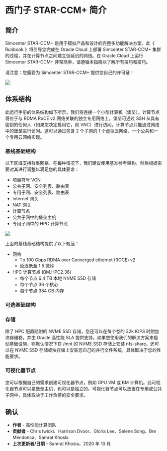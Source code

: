 # 西门子 STAR-CCM+ 简介

## 简介

Simcenter STAR-CCM+ 是用于模拟产品和设计的完整多功能解决方案。此《 Runbook 》将引导您完成在 Oracle Cloud 上部署 Simcenter STAR-CCM+ 集群的过程，并在计算节点之间建立低延迟的网络。在 Oracle Cloud 上运行 Simcenter STAR-CCM+ 非常简单，请遵循本指南以了解所有技巧和技巧。

请注意：您需要为 Simcenter STAR-CCM+ 提供您自己的许可证！

![](images/simulation.png " ")

## 体系结构

此运行手册的体系结构如下所示，我们将连接一个小型计算机（堡垒）。计算节点将位于与 RDMA RoCE v2 网络关联的独立专用网络上。堡垒可通过 SSH 从具有密钥的任何人（如果您决定启用它，则 VNC）进行访问。计算节点只能通过网络中的堡垒进行访问。这可以通过包含 2 个子网的 1 个虚拟云网络、一个公共和一个专用云网络实现。

### **基线基础结构**

以下区域支持群集网络。在每种情况下，我们建议使用基准参考架构，然后根据需要对其进行调整以满足您的具体要求：

*   项目符号 VCN
*   公共子网、安全列表、路由表
*   专用子网、安全列表、路由表
*   Internet 网关
*   NAT 网关
*   计算节点
*   公共子网中的堡垒主机
*   专用子网中的 HPC 计算节点

![](images/architecture.png " ")

上面的基线基础结构提供了以下规范：

*   网络
    *   1 x 100 Gbps RDMA over Converged ethernet (ROCE) v2
    *   延迟低至 1.5 微秒
*   HPC 计算节点 (BM.HPC2.36)
    *   每个节点 6.4 TB 本地 NVME SSD 存储
    *   每个节点 36 个核心
    *   每个节点 384 GB 内存

### **可选基础结构**

### 存储

除了 HPC 配置随附的 NVME SSD 存储，您还可以在每个卷的 32k IOPS 时附加块存储卷，并由 Oracle 高性能 SLA 提供支持。如果您使用我们的解决方案来启动基础设施，则默认情况下在 /mnt 的 NVME SSD 存储上安装 nfs-share。还可以在 NVME SSD 存储或块存储上安装您自己的并行文件系统，具体取决于您的性能要求。

### 可视化器节点

您可以根据自己的需求创建可视化器节点，例如 GPU VM 或 BM 计算机。此可视化器节点可以是堡垒主机，也可以是独立的。可视化器节点可以放置在专用或公共子网中，具体取决于工作负荷的安全要求。

## 确认

*   **作者** - 高性能计算团队
*   **贡献者** - Chris Iwicki、Harrison Dvoor、Gloria Lee、Selene Song、Bre Mendonca、Samrat Khosla
*   **上次更新者/日期** - Samrat Khosla，2020 年 10 月